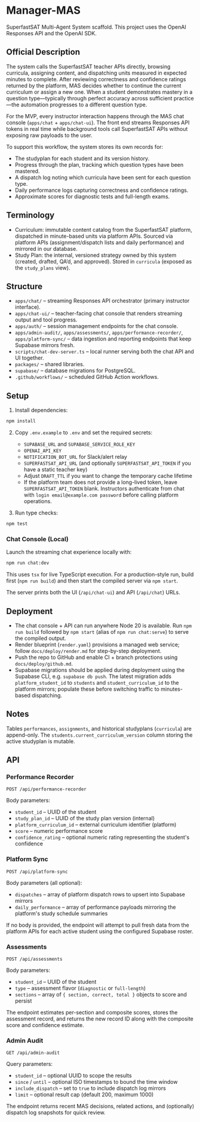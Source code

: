 # Manager-MAS

SuperfastSAT Multi-Agent System scaffold. This project uses the OpenAI Responses API and the OpenAI SDK.

## Official Description

The system calls the SuperfastSAT teacher APIs directly, browsing curricula, assigning content, and dispatching units measured in expected minutes to complete. After reviewing correctness and confidence ratings returned by the platform, MAS decides whether to continue the current curriculum or assign a new one. When a student demonstrates mastery in a question type—typically through perfect accuracy across sufficient practice—the automation progresses to a different question type.

For the MVP, every instructor interaction happens through the MAS chat console (`apps/chat` + `apps/chat-ui`). The front end streams Responses API tokens in real time while background tools call SuperfastSAT APIs without exposing raw payloads to the user.

To support this workflow, the system stores its own records for:

- The studyplan for each student and its version history.
- Progress through the plan, tracking which question types have been mastered.
- A dispatch log noting which curricula have been sent for each question type.
- Daily performance logs capturing correctness and confidence ratings.
- Approximate scores for diagnostic tests and full-length exams.

## Terminology

- Curriculum: immutable content catalog from the SuperfastSAT platform, dispatched in minute-based units via platform APIs. Sourced via platform APIs (assignment/dispatch lists and daily performance) and mirrored in our database.
- Study Plan: the internal, versioned strategy owned by this system (created, drafted, QA’d, and approved). Stored in `curricula` (exposed as the `study_plans` view).

## Structure

- `apps/chat/` – streaming Responses API orchestrator (primary instructor interface).
- `apps/chat-ui/` – teacher-facing chat console that renders streaming output and tool progress.
- `apps/auth/` – session management endpoints for the chat console.
- `apps/admin-audit/`, `apps/assessments/`, `apps/performance-recorder/`, `apps/platform-sync/` – data ingestion and reporting endpoints that keep Supabase mirrors fresh.
- `scripts/chat-dev-server.ts` – local runner serving both the chat API and UI together.
- `packages/` – shared libraries.
- `supabase/` – database migrations for PostgreSQL.
- `.github/workflows/` – scheduled GitHub Action workflows.

## Setup

1. Install dependencies:

```bash
npm install
```

2. Copy `.env.example` to `.env` and set the required secrets:
   - `SUPABASE_URL` and `SUPABASE_SERVICE_ROLE_KEY`
   - `OPENAI_API_KEY`
   - `NOTIFICATION_BOT_URL` for Slack/alert relay
   - `SUPERFASTSAT_API_URL` (and optionally `SUPERFASTSAT_API_TOKEN` if you have a static teacher key)
   - Adjust `DRAFT_TTL` if you want to change the temporary cache lifetime
   - If the platform team does not provide a long-lived token, leave `SUPERFASTSAT_API_TOKEN` blank. Instructors authenticate from chat with `login email@example.com password` before calling platform operations.

3. Run type checks:

```bash
npm test
```

### Chat Console (Local)

Launch the streaming chat experience locally with:

```bash
npm run chat:dev
```

This uses `tsx` for live TypeScript execution. For a production-style run, build first (`npm run build`) and then start the compiled server via `npm start`.

The server prints both the UI (`/api/chat-ui`) and API (`/api/chat`) URLs.

## Deployment

- The chat console + API can run anywhere Node 20 is available. Run `npm run build` followed by `npm start` (alias of `npm run chat:serve`) to serve the compiled output.
- Render blueprint (`render.yaml`) provisions a managed web service; follow `docs/deploy/render.md` for step-by-step deployment.
- Push the repo to GitHub and enable CI + branch protections using `docs/deploy/github.md`.
- Supabase migrations should be applied during deployment using the Supabase CLI, e.g. `supabase db push`. The latest migration adds `platform_student_id` to `students` and `student_curriculum_id` to the platform mirrors; populate these before switching traffic to minutes-based dispatching.

## Notes

Tables `performances`, `assignments`, and historical studyplans (`curricula`) are append-only. The `students.current_curriculum_version` column storing the active studyplan is mutable.

## API

### Performance Recorder

`POST /api/performance-recorder`

Body parameters:

- `student_id` – UUID of the student
- `study_plan_id` – UUID of the study plan version (internal)
- `platform_curriculum_id` – external curriculum identifier (platform)
- `score` – numeric performance score
- `confidence_rating` – optional numeric rating representing the student's confidence

### Platform Sync

`POST /api/platform-sync`

Body parameters (all optional):

- `dispatches` – array of platform dispatch rows to upsert into Supabase mirrors
- `daily_performance` – array of performance payloads mirroring the platform's study schedule summaries

If no body is provided, the endpoint will attempt to pull fresh data from the platform APIs for each active student using the configured Supabase roster.

### Assessments

`POST /api/assessments`

Body parameters:

- `student_id` – UUID of the student
- `type` – assessment flavor (`diagnostic` or `full-length`)
- `sections` – array of `{ section, correct, total }` objects to score and persist

The endpoint estimates per-section and composite scores, stores the assessment record, and returns the new record ID along with the composite score and confidence estimate.

### Admin Audit

`GET /api/admin-audit`

Query parameters:

- `student_id` – optional UUID to scope the results
- `since` / `until` – optional ISO timestamps to bound the time window
- `include_dispatch` – set to `true` to include dispatch log mirrors
- `limit` – optional result cap (default 200, maximum 1000)

The endpoint returns recent MAS decisions, related actions, and (optionally) dispatch log snapshots for quick review.
